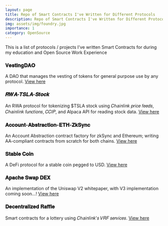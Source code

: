 ```yaml
---
layout: page
title: Repo of Smart Contracts I've Written for Different Protocols
description: Repo of Smart Contracts I've Written for Different Protocols
img: assets/img/foundry.jpg
importance: 1
category: OpenSource
---
```


This is a list of protocols / projects I've written Smart Contracts for during my education and Open Source Work Experience

### 𝐕𝐞𝐬𝐭𝐢𝐧𝐠𝐃𝐀𝐎

A DAO that manages the vesting of tokens for general purpose use by any protocol. [View here](https://github.com/EggsyOnCode/vestingDAO)

### 𝑹𝑾𝑨-𝑻𝑺𝑳𝑨-𝑺𝒕𝒐𝒄𝒌

An RWA protocol for tokenizing $TSLA stock using 𝐶ℎ𝑎𝑖𝑛𝑙𝑖𝑛𝑘 𝑝𝑟𝑖𝑐𝑒 𝑓𝑒𝑒𝑑𝑠, 𝐶ℎ𝑎𝑖𝑛𝑙𝑖𝑛𝑘 𝑓𝑢𝑛𝑐𝑡𝑖𝑜𝑛𝑠, 𝐶𝐶𝐼𝑃, and Alpaca API for reading stock data. [View here](https://github.com/EggsyOnCode/rwa-tsla-stock)

### 𝐀𝐜𝐜𝐨𝐮𝐧𝐭-𝐀𝐛𝐬𝐭𝐫𝐚𝐜𝐭𝐢𝐨𝐧-𝐄𝐓𝐇-𝐙𝐤𝐒𝐲𝐧𝐜

An Account Abstraction contract factory for zkSync and Ethereum; writing AA-compliant contracts from scratch for both chains. [View here](https://github.com/EggsyOnCode/account-abstraction-eth-zksync)

### 𝐒𝐭𝐚𝐛𝐥𝐞 𝐂𝐨𝐢𝐧

A DeFi protocol for a stable coin pegged to USD. [View here](https://github.com/EggsyOnCode/stable-coin-X)

### 𝐀𝐩𝐚𝐜𝐡𝐞 𝐒𝐰𝐚𝐩 𝐃𝐄𝐗

An implementation of the Uniswap V2 whitepaper, with V3 implementation coming soon...! [View here](https://github.com/EggsyOnCode/apache-swap-dex)

### 𝐃𝐞𝐜𝐞𝐧𝐭𝐫𝐚𝐥𝐢𝐳𝐞𝐝 𝐑𝐚𝐟𝐟𝐥𝐞

Smart contracts for a lottery using 𝐶ℎ𝑎𝑖𝑛𝑙𝑖𝑛𝑘'𝑠 𝑉𝑅𝐹 𝑠𝑒𝑟𝑣𝑖𝑐𝑒𝑠. [View here](https://github.com/EggsyOnCode/foundry-smart-contract-lottery)

